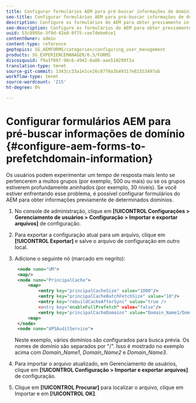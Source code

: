```yaml
---
title: Configurar formulários AEM para pré-buscar informações de domínio
seo-title: Configurar formulários AEM para pré-buscar informações de domínio
description: Configure os formulários do AEM para obter previamente informações de domínio se você tiver um tempo de resposta mais lento devido a grupos profundamente aninhados ou se for membro de muitos grupos.
seo-description: Configure os formulários do AEM para obter previamente informações de domínio se você tiver um tempo de resposta mais lento devido a grupos profundamente aninhados ou se for membro de muitos grupos.
uuid: 53c8995e-3f9d-42e8-9f75-cee7debe6ce1
contentOwner: admin
content-type: reference
geptopics: SG_AEMFORMS/categories/configuring_user_management
products: SG_EXPERIENCEMANAGER/6.5/FORMS
discoiquuid: f9a3f897-90c6-4942-8a86-aae510298f2a
translation-type: tm+mt
source-git-commit: 1343cc33a1e1ce26c0770a3b49317e82353497ab
workflow-type: tm+mt
source-wordcount: '215'
ht-degree: 0%

---
```



# Configurar formulários AEM para pré-buscar informações de domínio {#configure-aem-forms-to-prefetchdomain-information}

Os usuários podem experimentar um tempo de resposta mais lento se pertencerem a muitos grupos (por exemplo, 500 ou mais) ou se os grupos estiverem profundamente aninhados (por exemplo, 30 níveis). Se você estiver enfrentando esse problema, é possível configurar formulários do AEM para obter informações previamente de determinados domínios.

1. No console de administração, clique em **[!UICONTROL Configurações > Gerenciamento de usuários > Configuração > Importar e exportar arquivos]** de configuração.
1. Para exportar a configuração atual para um arquivo, clique em **[!UICONTROL Exportar]** e salve o arquivo de configuração em outro local.
1. Adicione o seguinte nó (marcado em negrito):

   ```xml
    <node name="UM">
    <map/>
    <node name="PrincipalCache">
        <map>
            <entry key="principalCacheSize" value="1000"/>
            <entry key="principalCacheBatchFetchSize" value="10"/>
            <entry key="rebuildCacheAfterSync" value="true />
            <entry key="enableFullPrefetch" value="false"/>
            <entry key="principalCacheDomains" value="Domain_Name1/Domain_Name2/Domain_Name3"/>
        <map>
    </node>
    <node name="APSAuditService">
   ```

   Neste exemplo, vários domínios são configurados para busca prévia. Os nomes de domínio são separados por &quot;/&quot;. Isso é mostrado no exemplo acima com *Domain_Name1*, *Domain_Name2* e *Domain_Name3*.

1. Para importar o arquivo atualizado, em Gerenciamento de usuários, clique em **[!UICONTROL Configuração > Importar e exportar arquivos]** de configuração.
1. Clique em **[!UICONTROL Procurar]** para localizar o arquivo, clique em Importar e em **[!UICONTROL OK]**.

